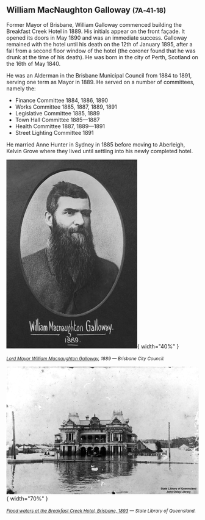 
## William MacNaughton Galloway <small>(7A‑41‑18)</small>

Former Mayor of Brisbane, William Galloway commenced building the Breakfast Creek Hotel in 1889. His initials appear on the front façade. It opened its doors in May 1890 and was an immediate success. Galloway remained with the hotel until his death on the 12th of January 1895, after a fall from a second floor window of the hotel (the coroner found that he was drunk at the time of his death). He was born in the city of Perth, Scotland on the 16th of May 1840. 

He was an Alderman in the Brisbane Municipal Council from 1884 to 1891, serving one term as Mayor in 1889. He served on a number of committees, namely the:

- Finance Committee 1884, 1886, 1890
- Works Committee 1885, 1887, 1889, 1891
- Legislative Committee 1885, 1889
- Town Hall Committee 1885—1887
- Health Committee 1887, 1889—1891 
- Street Lighting Committee 1891

He married Anne Hunter in Sydney in 1885 before moving to Aberleigh, Kelvin Grove where they lived until settling into his newly completed hotel.

![](../assets/william-macnaughton-galloway.jpg){ width="40%" }

*<small>[Lord Mayor William Macnaughton Galloway](https://library-brisbane.ent.sirsidynix.net.au/client/en_AU/BrisbaneImages/search/detailnonmodal/ent:$002f$002fSD_ASSET$002f0$002fSD_ASSET:19488/one?qu=Lord+Mayor+William+Macnaughton+Galloway&rm=BRISBANEIMAGES0%7C%7C%7C1%7C%7C%7C0%7C%7C%7Ctrue&te=ASSET&lm=ALL_ASSETS), 1889 — Brisbane City Council.</small>*

![](../assets/breakfast-creek-hotel-1893.jpg){ width="70%" }  

*<small>[Flood waters at the Breakfast Creek Hotel, Brisbane, 1893](http://onesearch.slq.qld.gov.au/permalink/f/1upgmng/slq_alma21218154110002061) — State Library of Queensland.</small>*
